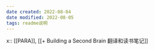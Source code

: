 ```yaml
---
date created: 2022-08-04
date modified: 2022-08-05
tags: readme说明
---
```


x:: [[PARA]], [[+ Building a Second Brain 翻译和读书笔记]]
